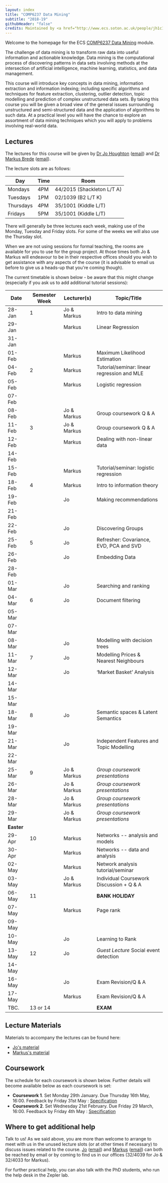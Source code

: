 ```yaml
---
layout: index
title: "COMP6237 Data Mining"
subtitle: "2018-19"
githubHeader: "false"
credits: Maintained by <a href="http://www.ecs.soton.ac.uk/people/jh1c18">Dr Jo Houghton</a>.
---
```


Welcome to the homepage for the ECS [COMP6237 Data Mining](https://secure.ecs.soton.ac.uk/module/COMP6237) module.

The challenge of data mining is to transform raw data into useful information and actionable knowledge. Data mining is the computational process of discovering patterns in data sets involving methods at the intersection of artificial intelligence, machine learning, statistics, and data management. 

This course will introduce key concepts in data mining, information extraction and information indexing; including specific algorithms and techniques for feature extraction, clustering, outlier detection, topic modelling and prediction of complex unstructured data sets. By taking this course you will be given a broad view of the general issues surrounding unstructured and semi-structured data and the application of algorithms to such data. At a practical level you will have the chance to explore an assortment of data mining techniques which you will apply to problems involving real-world data. 

## Lectures
The lectures for this course will be given by <a href="http://www.ecs.soton.ac.uk/people/jh1c18">Dr Jo Houghton</a> ([email](mailto:j.houghton@soton.ac.uk)) and <a href="http://www.ecs.soton.ac.uk/people/mb8">Dr Markus Brede</a> ([email](mailto:mb8@ecs.soton.ac.uk)). 

The lecture slots are as follows:

Day        | Time | Room   
-----------|------|-----------------------
Mondays    | 4PM	| 44/2015 (Shackleton L/T A)
Tuesdays	 | 1PM	| 02/1039 (B2 L/T K)
Thursdays	 | 4PM	| 35/1001 (Kiddle L/T)
Fridays	   | 5PM	| 35/1001 (Kiddle L/T)

There will generally be three lectures each week, making use of the Monday, Tuesday and Friday slots. For some of the weeks we will also use the Thursday slot. 

When we are not using sessions for formal teaching, the rooms are available for you to use for the group project. At those times both Jo & Markus will endeavour to be in their respective offices should you wish to get assistance with any aspects of the course (it is advisable to email us before to give us a heads-up that you're coming though). 

The current timetable is shown below - be aware that this might change (especially if you ask us to add additional tutorial sessions):

| Date       | Semester Week | Lecturer(s)  | Topic/Title                                   | 
|------------|---------------|--------------|-----------------------------------------------| 
| 28-Jan     | 1             | Jo & Markus  | Intro to data mining                          | 
| 29-Jan     |               | Markus       | Linear Regression                             | 
| 31-Jan     |               |              |                                               |
| 01-Feb     |               | Markus       | Maximum Likelihood Estimation                 | 
| 04-Feb     | 2             | Markus       | Tutorial/seminar: linear regression and MLE   | 
| 05-Feb     |               | Markus       | Logistic regression                           | 
| 07-Feb     |               |              |                                               |
| 08-Feb     |               | Jo & Markus  | Group coursework Q & A                        |
| 11-Feb     | 3             | Jo & Markus  | Group coursework Q & A                        |
| 12-Feb     |               | Markus       | Dealing with non-linear data                  | 
| 14-Feb     |               |              |                                               |
| 15-Feb     |               | Markus       | Tutorial/seminar: logistic regression         |
| 18-Feb     | 4             | Markus       | Intro to information theory                   | 
| 19-Feb     |               | Jo           | Making recommendations                        | 
| 21-Feb     |               |              |                                               |
| 22-Feb     |               | Jo           | Discovering Groups                            | 
| 25-Feb     | 5             | Jo           | Refresher: Covariance, EVD, PCA and SVD       |   
| 26-Feb     |               | Jo           | Embedding Data                                | 
| 28-Feb     |               |              |                                               | 
| 01-Mar     |               | Jo           | Searching and ranking                         |
| 04-Mar     | 6             | Jo           | Document filtering                            | 
| 05-Mar     |               |              |                                               | 
| 07-Mar     |               |              |                                               | 
| 08-Mar     |               | Jo           | Modelling with decision trees                 | 
| 11-Mar     | 7             | Jo           | Modelling Prices & Nearest Neighbours         | 
| 12-Mar     |               | Jo           | ‘Market Basket’ Analysis                      | 
| 14-Mar     |               |              |                                               | 
| 15-Mar     |               |              |                                               | 
| 18-Mar     | 8             | Jo           | Semantic spaces & Latent Semantics            | 
| 19-Mar     |               |              |                                               |
| 21-Mar     |               | Jo           | Independent Features and Topic Modelling      |  
| 22-Mar     |               |              |                                               |  
| 25-Mar     | 9             | Jo & Markus  | _Group coursework presentations_              | 
| 26-Mar     |               | Jo & Markus  | _Group coursework presentations_              | 
| 28-Mar     |               | Jo & Markus  | _Group coursework presentations_              | 
| 29-Mar     |               | Jo & Markus  | _Group coursework presentations_              | 
| **Easter** |               |              |                                               | 
| 29-Apr     | 10            | Markus       | Networks -- analysis and models               | 
| 30-Apr     |               | Markus       | Networks -- data and analysis                 | 
| 02-May     |               | Markus       | Network analysis tutorial/seminar             | 
| 03-May     |               | Jo & Markus  | Individual Coursework Discussion + Q & A      | 
| 06-May     | 11            |              | **BANK HOLIDAY**                              | 
| 07-May     |               | Markus       | Page rank                                     | 
| 09-May     |               |              |                                               | 
| 10-May     |               | Jo           | Learning to Rank                              | 
| 13-May     | 12            | Jo           | *Guest Lecture*   Social event detection      | 
| 14-May     |               |              |                                               | 
| 16-May     |               | Jo           | Exam Revision/Q & A                           | 
| 17-May     |               | Markus       | Exam Revision/Q & A                           | 
| TBC.       | 13 or 14      |              | **EXAM**                                      | 

## Lecture Materials
Materials to accompany the lectures can be found here:

* [Jo's material](jon.html)
* [Markus's material](http://users.ecs.soton.ac.uk/mb8/stats/datamining.html)

## Coursework
The schedule for each coursework is shown below. Further details will become available below as each coursework is set:

* **Coursework 1**. Set Monday 29th January. Due Thursday 16th May, 16:00. Feedback by Friday 31st May : [Specification](cw/coursework1.html)
* **Coursework 2**. Set Wednesday 21st February. Due Friday 29 March, 16:00. Feedback by Friday 4th May : [Specification](cw/coursework2.html)

## Where to get additional help
Talk to us! As we said above, you are more than welcome to arrange to meet with us in the unused lecture slots (or at other times if necessary) to discuss issues related to the course. <a href="http://www.ecs.soton.ac.uk/people/jh1c18">Jo</a> ([email](mailto:j.houghton@soton.ac.uk)) and <a href="http://www.ecs.soton.ac.uk/people/mb8">Markus</a> ([email](mailto:mb8@ecs.soton.ac.uk)) can both be reached by email or by coming to find us in our offices (32/4039 for Jo & 32/4033 for Markus). 

For further practical help, you can also talk with the PhD students, who run the help desk in the Zepler lab.

